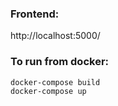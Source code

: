 ### Frontend:

http://localhost:5000/

### To run from docker:

```bash
docker-compose build
docker-compose up
```
